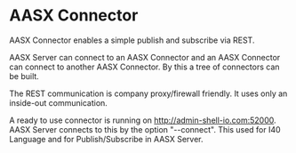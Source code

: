 # AASX Connector

AASX Connector enables a simple publish and subscribe via REST.

AASX Server can connect to an AASX Connector and an AASX Connector can connect to another AASX Connector.
By this a tree of connectors can be built.

The REST communication is company proxy/firewall friendly. It uses only an inside-out communication.

A ready to use connector is running on http://admin-shell-io.com:52000. AASX Server connects to this by the option "--connect".
This used for I40 Language and for Publish/Subscribe in AASX Server.


